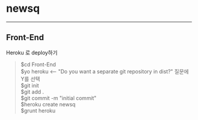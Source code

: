 newsq
=====

---------------------------------------
Front-End 
---------------------------------------
Heroku 로 deploy하기
>$cd Front-End<br>
>$yo heroku      <-- "Do you want a separate git repository in dist?" 질문에 Y를 선택<br>
>$git init<br>
>$git add .<br>
>$git commit -m "initial commit"<br>
>$heroku create newsq<br>
>$grunt heroku<br>


